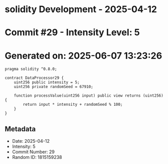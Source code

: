 ﻿# solidity Development - 2025-04-12
# Commit #29 - Intensity Level: 5
# Generated on: 2025-06-07 13:23:26
```solidity
pragma solidity ^0.8.0;

contract DataProcessor29 {
    uint256 public intensity = 5;
    uint256 private randomSeed = 67910;

    function processValue(uint256 input) public view returns (uint256) {
        return input * intensity + randomSeed % 100;
    }
}
```
## Metadata
- Date: 2025-04-12
- Intensity: 5
- Commit Number: 29
- Random ID: 1815159238

